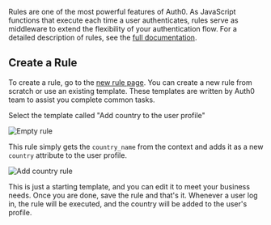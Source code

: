 Rules are one of the most powerful features of Auth0. As JavaScript functions that execute each time a user authenticates, rules serve as middleware to extend the flexibility of your authentication flow. For a detailed description of rules, see the [full documentation](/rules).

## Create a Rule

To create a rule, go to the [new rule page](${manage_url}/#/rules/new). You can create a new rule from scratch or use an existing template. These templates are written by Auth0 team to assist you complete common tasks.

Select the template called "Add country to the user profile"

![Empty rule](/media/articles/rules/rule-choose-add-country-template.png)

This rule simply gets the `country_name` from the context and adds it as a new `country` attribute to the user profile.

![Add country rule](/media/articles/rules/rule-create-add-country-country.png)

This is just a starting template, and you can edit it to meet your business needs. Once you are done, save the rule and that's it. Whenever a user log in, the rule will be executed, and the country will be added to the user's profile.
